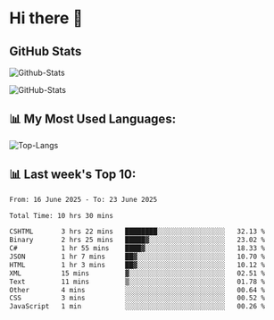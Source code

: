 # Hi there 👋

## GitHub Stats
![Github-Stats](https://github-readme-stats-sigma-five.vercel.app/api?username=ltorson&show_icons=true&theme=radical&count_private=true&show=reviews,discussions_started,discussions_answered,prs_merged,prs_merged_percentage)

![GitHub-Stats](https://github-readme-stats.vercel.app/api/wakatime?username=LeeTorson&theme=synthwave&size_weight=0.5&count_weight=0.5&title_color=36F9F6&langs_count=10&count_private=true)

## 📊 My Most Used Languages:
![Top-Langs](https://github-readme-stats-sigma-five.vercel.app/api/top-langs/?username=LTorson&layout=compact&langs_count=10)


## 📊 Last week's Top 10:
<!--START_SECTION:waka-->

```txt
From: 16 June 2025 - To: 23 June 2025

Total Time: 10 hrs 30 mins

CSHTML       3 hrs 22 mins   ████████░░░░░░░░░░░░░░░░░   32.13 %
Binary       2 hrs 25 mins   █████▓░░░░░░░░░░░░░░░░░░░   23.02 %
C#           1 hr 55 mins    ████▓░░░░░░░░░░░░░░░░░░░░   18.33 %
JSON         1 hr 7 mins     ██▓░░░░░░░░░░░░░░░░░░░░░░   10.70 %
HTML         1 hr 3 mins     ██▓░░░░░░░░░░░░░░░░░░░░░░   10.12 %
XML          15 mins         ▓░░░░░░░░░░░░░░░░░░░░░░░░   02.51 %
Text         11 mins         ▒░░░░░░░░░░░░░░░░░░░░░░░░   01.78 %
Other        4 mins          ░░░░░░░░░░░░░░░░░░░░░░░░░   00.64 %
CSS          3 mins          ░░░░░░░░░░░░░░░░░░░░░░░░░   00.52 %
JavaScript   1 min           ░░░░░░░░░░░░░░░░░░░░░░░░░   00.26 %
```

<!--END_SECTION:waka-->
